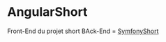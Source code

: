 # AngularShort
Front-End du projet short
BAck-End = [SymfonyShort](https://github.com/TheMaxium69/AngularShort)
